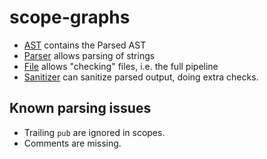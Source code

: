 # scope-graphs

- [AST](src/Ast.flix) contains the Parsed AST
- [Parser](src/Parsing/Parser.flix) allows parsing of strings
- [File](src/File.flix) allows "checking" files, i.e. the full pipeline
- [Sanitizer](src/Sanitizer.flix) can sanitize parsed output, doing extra checks.

## Known parsing issues
- Trailing `pub` are ignored in scopes.
- Comments are missing.
